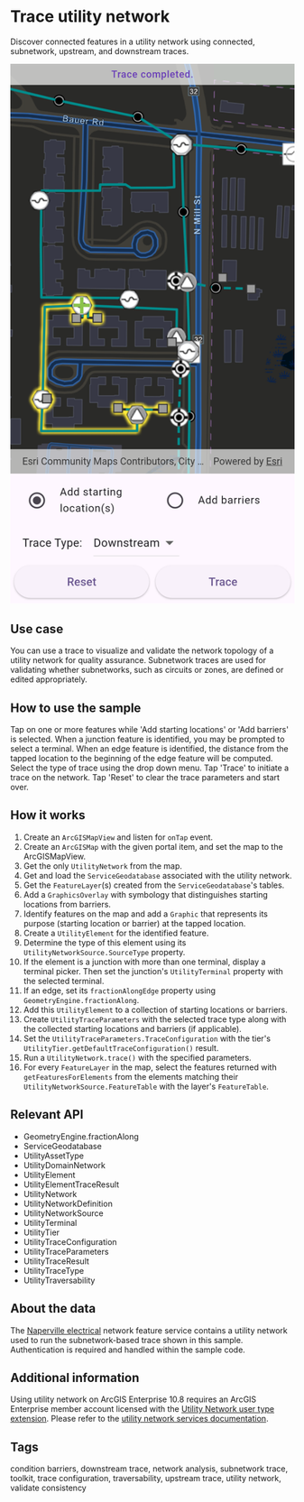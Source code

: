 # Trace utility network

Discover connected features in a utility network using connected, subnetwork, upstream, and downstream traces.

![Image of trace utility network](trace_utility_network.png)

## Use case

You can use a trace to visualize and validate the network topology of a utility network for quality assurance. Subnetwork traces are used for validating whether subnetworks, such as circuits or zones, are defined or edited appropriately.

## How to use the sample

Tap on one or more features while 'Add starting locations' or 'Add barriers' is selected. When a junction feature is identified, you may be prompted to select a terminal. When an edge feature is identified, the distance from the tapped location to the beginning of the edge feature will be computed. Select the type of trace using the drop down menu. Tap 'Trace' to initiate a trace on the network. Tap 'Reset' to clear the trace parameters and start over.

## How it works

1. Create an `ArcGISMapView` and listen for `onTap` event.
2. Create an `ArcGISMap` with the given portal item, and set the map to the ArcGISMapView.
3. Get the only `UtilityNetwork` from the map.
4. Get and load the `ServiceGeodatabase` associated with the utility network.
5. Get the `FeatureLayer`(s) created from the `ServiceGeodatabase`'s tables.
6. Add a `GraphicsOverlay` with symbology that distinguishes starting locations from barriers.
7. Identify features on the map and add a `Graphic` that represents its purpose (starting location or barrier) at the tapped location.
8. Create a `UtilityElement` for the identified feature.
9. Determine the type of this element using its `UtilityNetworkSource.SourceType` property.
10. If the element is a junction with more than one terminal, display a terminal picker. Then set the junction's `UtilityTerminal` property with the selected terminal.
11. If an edge, set its `fractionAlongEdge` property using `GeometryEngine.fractionAlong`.
12. Add this `UtilityElement` to a collection of starting locations or barriers.
13. Create `UtilityTraceParameters` with the selected trace type along with the collected starting locations and barriers (if applicable).
14. Set the `UtilityTraceParameters.TraceConfiguration` with the tier's `UtilityTier.getDefaultTraceConfiguration()` result.
15. Run a `UtilityNetwork.trace()` with the specified parameters.
16. For every `FeatureLayer` in the map, select the features returned with `getFeaturesForElements` from the elements matching their `UtilityNetworkSource.FeatureTable` with the layer's `FeatureTable`.

## Relevant API

* GeometryEngine.fractionAlong
* ServiceGeodatabase
* UtilityAssetType
* UtilityDomainNetwork
* UtilityElement
* UtilityElementTraceResult
* UtilityNetwork
* UtilityNetworkDefinition
* UtilityNetworkSource
* UtilityTerminal
* UtilityTier
* UtilityTraceConfiguration
* UtilityTraceParameters
* UtilityTraceResult
* UtilityTraceType
* UtilityTraversability

## About the data

The [Naperville electrical](https://sampleserver7.arcgisonline.com/server/rest/services/UtilityNetwork/NapervilleElectric/FeatureServer) network feature service contains a utility network used to run the subnetwork-based trace shown in this sample. Authentication is required and handled within the sample code.

## Additional information

Using utility network on ArcGIS Enterprise 10.8 requires an ArcGIS Enterprise member account licensed with the [Utility Network user type extension](https://enterprise.arcgis.com/en/portal/latest/administer/windows/license-user-type-extensions.htm#ESRI_SECTION1_41D78AD9691B42E0A8C227C113C0C0BF). Please refer to the [utility network services documentation](https://enterprise.arcgis.com/en/server/latest/publish-services/windows/utility-network-services.htm).

## Tags

condition barriers, downstream trace, network analysis, subnetwork trace, toolkit, trace configuration, traversability, upstream trace, utility network, validate consistency

